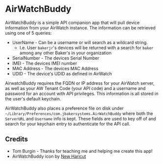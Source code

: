 # AirWatchBuddy
AirWatchBuddy is a simple API companion app that will pull device information from your AirWatch instance. The information can be retrieved using one of 5 queries:
* UserName - Can be a username or will search as a wildcard string. 
  * I.e. User `bakerjr`'s devices will be returned with a search for `baker` among any other Baker's in your organization
* SerialNumber - The devices Serial Number
* IMEI - The devices IMEI number
* MAC Address - The devices MAC Address
* UDID - The device's UDID as defined in AirWatch

AirwatchBuddy requires the FQDN or IP address for your AirWatch server, as well as your AW Tenant Code (your API code) and a username and password for an account with API privileges. This information is all stored in the user's default keychain.

AirWatchBuddy also places a preference file on disk under `~/Library/Preferences/com.jbakersystems.AirWatchBuddy` where both the `ServerURL` and `Username` info is kept. These fields are used to key off of and search for your keychain entry to authenticate for the API call.

## Credits
* Tom Burgin - Thanks for teaching me and helping me create this app!
* AirWatchBuddy icon by [New Haricut](https://thenounproject.com/newhaircut/)
